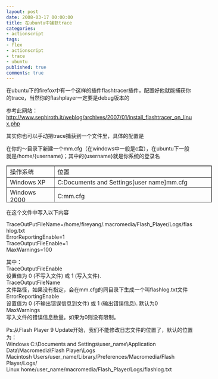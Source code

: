 ```yaml
---
layout: post
date: 2008-03-17 00:00:00
title: 在ubuntu中捕获trace
categories:
- actionscript
tags:
- flex
- actionscript
- trace
- ubuntu
published: true
comments: true
---
```

<p>在ubuntu下的firefox中有一个这样的插件flashtracer插件，配置好他就能捕获你的trace，当然你的flashplayer一定要是debug版本的</p>

<p>参考此网站：<a href="http://www.sephiroth.it/weblog/archives/2007/01/install_flashtracer_on_linux.php" target="_blank">http://www.sephiroth.it/weblog/archives/2007/01/install_flashtracer_on_linux.php </a></p>

<p>其实你也可以手动把trace捕获到一个文件里，具体的配置是</p>

<p>在你的～目录下新建一个mm.cfg（在windows中一般是c盘），在ubuntu下一般就是/home/{username}；其中的{username}就是你系统的登录名
<table style="width: 552px; height: 99px;" border="1" cellspacing="0" cellpadding="0" width="552">
<tbody>
<tr>
<td>操作系统</td>
<td>位置</td>
</tr>
<tr>
<td>Windows XP</td>
<td>C:Documents and Settings[user name]mm.cfg</td>
</tr>
<tr>
<td>Windows 2000</td>
<td>C:mm.cfg</td>
</tr>
<tr>
<td>Mac OS X</td>
<td>MacHD:Library:Application Support:macromedia:mm.cfg</td>
</tr>
<tr>
<td>ubuntu</td>
<td>/home/[user name]/mm.cfg</td>
</tr>
</tbody>
</table>
在这个文件中写入以下内容</p>

<p>TraceOutPutFileName=/home/fireyang/.macromedia/Flash_Player/Logs/flashlog.txt<br />
ErrorReportingEnable=1<br />
TraceOutputFileEnable=1<br />
MaxWarnings=100</p>

<p>其中：<br />
TraceOutputFileEnable<br />
设置值为 0 (不写入文件) 或 1 (写入文件).<br />
TraceOutputFileName<br />
文件路径，如果没有指定，会在mm.cfg的同目录下生成一个叫flashlog.txt文件<br />
ErrorReportingEnable<br />
设置值为 0 (不输出错误信息到文件) 或 1 (输出错误信息). 默认为0<br />
MaxWarnings<br />
写入文件的错误信息数量。如果为0则没有限制。</p>

<p>Ps:从Flash Player 9 Update开始，我们不能修改日志文件的位置了，默认的位置为：<br />
Windows C:\Documents  and Settings\user_name\Application Data\Macromedia\Flash Player\Logs<br />
Macintosh  Users/user_name/Library/Preferences/Macromedia/Flash Player/Logs/<br />
Linux  home/user_name/macromedia/Flash_Player/Logs/flashlog.txt</p>

